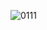 
![0111](https://user-images.githubusercontent.com/75523516/104156723-0c351900-542d-11eb-9c8e-b1334ad773c0.gif)



